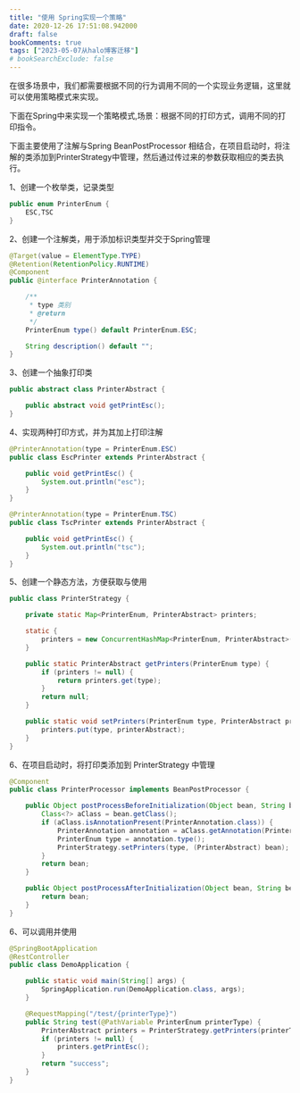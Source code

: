 ```yaml
---
title: "使用 Spring实现一个策略"
date: 2020-12-26 17:51:08.942000
draft: false
bookComments: true
tags: ["2023-05-07从halo博客迁移"]
# bookSearchExclude: false
---
```

在很多场景中，我们都需要根据不同的行为调用不同的一个实现业务逻辑，这里就可以使用策略模式来实现。

下面在Spring中来实现一个策略模式,场景：根据不同的打印方式，调用不同的打印指令。

下面主要使用了注解与Spring BeanPostProcessor 相结合，在项目启动时，将注解的类添加到PrinterStrategy中管理，然后通过传过来的参数获取相应的类去执行。


1、创建一个枚举类，记录类型

```java
public enum PrinterEnum {
    ESC,TSC
}

```

2、创建一个注解类，用于添加标识类型并交于Spring管理
```java
@Target(value = ElementType.TYPE)
@Retention(RetentionPolicy.RUNTIME)
@Component
public @interface PrinterAnnotation {

    /**
     * type 类别
     * @return
     */
    PrinterEnum type() default PrinterEnum.ESC;

    String description() default "";
}
```

3、创建一个抽象打印类
```java
public abstract class PrinterAbstract {

    public abstract void getPrintEsc();
}
```

4、实现两种打印方式，并为其加上打印注解
```java
@PrinterAnnotation(type = PrinterEnum.ESC)
public class EscPrinter extends PrinterAbstract {

    public void getPrintEsc() {
        System.out.println("esc");
    }
}

@PrinterAnnotation(type = PrinterEnum.TSC)
public class TscPrinter extends PrinterAbstract {

    public void getPrintEsc() {
        System.out.println("tsc");
    }
}

```

5、创建一个静态方法，方便获取与使用
```java
public class PrinterStrategy {

    private static Map<PrinterEnum, PrinterAbstract> printers;

    static {
        printers = new ConcurrentHashMap<PrinterEnum, PrinterAbstract>();
    }

    public static PrinterAbstract getPrinters(PrinterEnum type) {
        if (printers != null) {
            return printers.get(type);
        }
        return null;
    }

    public static void setPrinters(PrinterEnum type, PrinterAbstract printerAbstract) {
        printers.put(type, printerAbstract);
    }
}
```

6、在项目启动时，将打印类添加到 PrinterStrategy 中管理
```java
@Component
public class PrinterProcessor implements BeanPostProcessor {

    public Object postProcessBeforeInitialization(Object bean, String beanName) throws BeansException {
        Class<?> aClass = bean.getClass();
        if (aClass.isAnnotationPresent(PrinterAnnotation.class)) {
            PrinterAnnotation annotation = aClass.getAnnotation(PrinterAnnotation.class);
            PrinterEnum type = annotation.type();
            PrinterStrategy.setPrinters(type, (PrinterAbstract) bean);
        }
        return bean;
    }

    public Object postProcessAfterInitialization(Object bean, String beanName) throws BeansException {
        return bean;
    }
}
```

6、可以调用并使用
```java
@SpringBootApplication
@RestController
public class DemoApplication {

    public static void main(String[] args) {
        SpringApplication.run(DemoApplication.class, args);
    }

    @RequestMapping("/test/{printerType}")
    public String test(@PathVariable PrinterEnum printerType) {
        PrinterAbstract printers = PrinterStrategy.getPrinters(printerType);
        if (printers != null) {
            printers.getPrintEsc();
        }
        return "success";
    }
}
```
